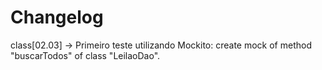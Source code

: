 # Changelog

class[02.03] -> Primeiro teste utilizando Mockito: create mock of method "buscarTodos" of class "LeilaoDao".
